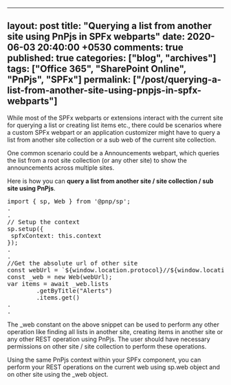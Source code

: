 ---
layout: post
title: "Querying a list from another site using PnPjs in SPFx webparts"
date: 2020-06-03 20:40:00 +0530
comments: true
published: true
categories: ["blog", "archives"]
tags: ["Office 365", "SharePoint Online", "PnPjs", "SPFx"]
permalink: ["/post/querying-a-list-from-another-site-using-pnpjs-in-spfx-webparts"]
  ---
<!-- more -->
<p>While most of the SPFx webparts or extensions interact with the current site for querying a list or creating list items etc., there could be scenarios where a custom SPFx webpart or an application customizer might have to query a list from another site collection or a sub web of the current site collection.</p>
<p>One common scenario could be a Announcements webpart, which queries the list from a root site collection (or any other site) to show the announcements across multiple sites.</p>
<p>Here is how you can <strong>query a list from another site / site collection / sub site using PnPjs</strong>.</p>
<pre class="brush:js;auto-links:false;toolbar:false" contenteditable="false">import { sp, Web } from '@pnp/sp';
.
.
// Setup the context
sp.setup({
 spfxContext: this.context
});
.
.
//Get the absolute url of other site
const webUrl = `${window.location.protocol}//${window.location.hostname}/sites/intranet`;
const _web = new Web(webUrl);
var items = await _web.lists
        .getByTitle("Alerts")
        .items.get()
.
.</pre>
<p>The _web constant on the above snippet can be used to perform any other operation like finding all lists in another site, creating items in another site or any other REST operation using PnPjs. The user should have necessary permissions on other site / site collection to perform these operations.</p>
<p>Using the same PnPjs context within your SPFx component, you can perform your REST operations on the current web using sp.web object and on other site using the _web object.</p>
